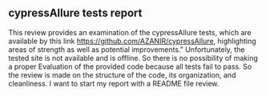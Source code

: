 ## cypressAllure tests report
This review provides an examination of the cypressAllure tests, which are available by this link https://github.com/AZANIR/cypressAllure, highlighting areas of strength as well as potential improvements." 
Unfortunately, the tested site is not available and is offline. So there is no possibility of making a proper Evaluation of the provided code because all tests fail to pass. So the review is made on the structure of the code, its organization, and cleanliness. 
I want to start my report with a README file review.
